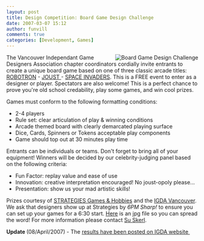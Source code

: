 ```yaml
---
layout: post
title: Design Competition: Board Game Design Challenge
date: 2007-03-07 15:12
author: funvill
comments: true
categories: [Development, Games]
---
```

<a href="http://www.abluestar.com/blog/wp-content/uploads/2007/03/igdachallenge2.jpg" title="Board Game Design Challenge"><img src="http://www.abluestar.com/blog/wp-content/uploads/2007/03/igdachallenge2.thumbnail.jpg" alt="Board Game Design Challenge" align="right" /></a>The Vancouver Independant Game Designers Association chapter coordinators cordially invite entrants to create a unique board game based on one of three classic arcade titles: <a href="http://en.wikipedia.org/wiki/Robotron:_2084">ROBOTRON</a> - <a href="http://en.wikipedia.org/wiki/Joust_(arcade_game)">JOUST </a>- <a href="http://en.wikipedia.org/wiki/Space_Invaders">SPACE INVADERS</a>. This is a FREE event to enter as a designer or player. Spectators are also welcome! This is a perfect chance to prove you're old school credability, play some games, and win cool prizes.

Games must conform to the following formatting conditions:
<ul>
	<li>2-4 players</li>
	<li>Rule set: clear articulation of play &amp; winning conditions</li>
	<li>Arcade themed board with clearly demarcated playing surface</li>
	<li>Dice, Cards, Spinners or Tokens acceptable play components</li>
	<li>Game should top out at 30 minutes play time</li>
</ul>
Entrants can be individuals or teams. Don't forget to bring all of your equipment! Winners will be decided by our celebrity-judging panel based on the following criteria:
<ul>
	<li>Fun Factor: replay value and ease of use</li>
	<li>Innovation: creative interpretation encouraged! No joust-opoly please...</li>
	<li>Presentation: show us your mad artistic skills!</li>
</ul>
Prizes courtesy of <a href="http://www.strategiesgames.ca/">STRATEGIES Games &amp; Hobbies</a> and the <a href="http://www.igda.org/vancouver/">IGDA Vancouver</a>.  We ask that designers show up at Strategies by <em>6PM Sharp!</em> to ensure you can set up your games for a 6:30 start. <a href="http://www.strategiesgames.ca/IGDACHALLENGE2.jpg">Here</a> is an jpg file so you can spread the word!  For more information please contact <a href="mailto:sskerl@gmail.com">Su Skerl</a>.

<strong>Update </strong>(08/April/2007) - The <a href="http://www.igda.org/vancouver/archives/2007/04/boardgame_chall.html">results have been posted on IGDA website </a>
